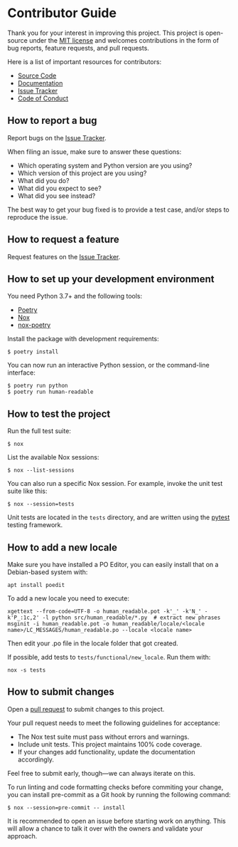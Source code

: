 # Contributor Guide

Thank you for your interest in improving this project.
This project is open-source under the [MIT license] and
welcomes contributions in the form of bug reports, feature requests, and pull requests.

Here is a list of important resources for contributors:

- [Source Code]
- [Documentation]
- [Issue Tracker]
- [Code of Conduct]

## How to report a bug

Report bugs on the [Issue Tracker].

When filing an issue, make sure to answer these questions:

- Which operating system and Python version are you using?
- Which version of this project are you using?
- What did you do?
- What did you expect to see?
- What did you see instead?

The best way to get your bug fixed is to provide a test case,
and/or steps to reproduce the issue.

## How to request a feature

Request features on the [Issue Tracker].

## How to set up your development environment

You need Python 3.7+ and the following tools:

- [Poetry]
- [Nox]
- [nox-poetry]

Install the package with development requirements:

```console
$ poetry install
```

You can now run an interactive Python session,
or the command-line interface:

```console
$ poetry run python
$ poetry run human-readable
```

## How to test the project

Run the full test suite:

```console
$ nox
```

List the available Nox sessions:

```console
$ nox --list-sessions
```

You can also run a specific Nox session.
For example, invoke the unit test suite like this:

```console
$ nox --session=tests
```

Unit tests are located in the `tests` directory,
and are written using the [pytest] testing framework.

## How to add a new locale

Make sure you have installed a PO Editor, you can easily install that on a Debian-based system with:

```console
apt install poedit
```

To add a new locale you need to execute:

```console
xgettext --from-code=UTF-8 -o human_readable.pot -k'_' -k'N_' -k'P_:1c,2' -l python src/human_readable/*.py  # extract new phrases
msginit -i human_readable.pot -o human_readable/locale/<locale name>/LC_MESSAGES/human_readable.po --locale <locale name>
```

Then edit your .po file in the locale folder that got created.

If possible, add tests to `tests/functional/new_locale`. Run them with:

```console
nox -s tests
```

## How to submit changes

Open a [pull request] to submit changes to this project.

Your pull request needs to meet the following guidelines for acceptance:

- The Nox test suite must pass without errors and warnings.
- Include unit tests. This project maintains 100% code coverage.
- If your changes add functionality, update the documentation accordingly.

Feel free to submit early, though—we can always iterate on this.

To run linting and code formatting checks before commiting your change, you can install pre-commit as a Git hook by running the following command:

```console
$ nox --session=pre-commit -- install
```

It is recommended to open an issue before starting work on anything.
This will allow a chance to talk it over with the owners and validate your approach.

<!-- github-only -->

[code of conduct]: CODE_OF_CONDUCT.md
[documentation]: https://human-readable.readthedocs.io/
[issue tracker]: https://github.com/staticdev/human-readable/issues
[mit license]: https://opensource.org/licenses/MIT
[nox]: https://nox.thea.codes/
[nox-poetry]: https://nox-poetry.readthedocs.io/
[poetry]: https://python-poetry.org/
[pull request]: https://github.com/staticdev/human-readable/pulls
[pytest]: https://pytest.readthedocs.io/
[source code]: https://github.com/staticdev/human-readable
